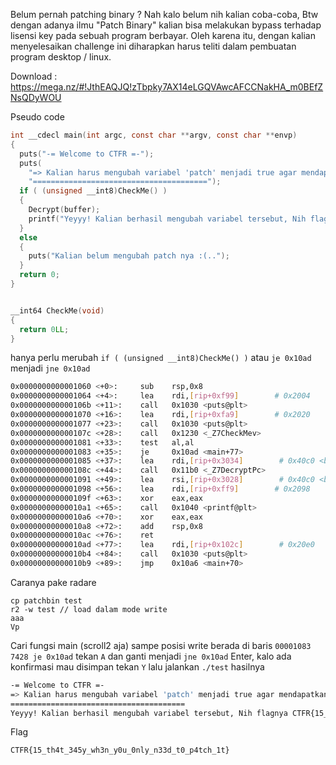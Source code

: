 Belum pernah patching binary ? Nah kalo belum nih kalian coba-coba, Btw dengan adanya ilmu "Patch Binary" kalian bisa melakukan bypass terhadap lisensi key pada sebuah program berbayar. Oleh karena itu, dengan kalian menyelesaikan challenge ini diharapkan harus teliti dalam pembuatan program desktop / linux.

Download : https://mega.nz/#!JthEAQJQ!zTbpky7AX14eLGQVAwcAFCCNakHA_m0BEfZNsQDyWOU

Pseudo code
```c
int __cdecl main(int argc, const char **argv, const char **envp)
{
  puts("-= Welcome to CTFR =-");
  puts(
    "=> Kalian harus mengubah variabel 'patch' menjadi true agar mendapatkan flag!.\n"
    "=======================================");
  if ( (unsigned __int8)CheckMe() )
  {
    Decrypt(buffer);
    printf("Yeyyy! Kalian berhasil mengubah variabel tersebut, Nih flagnya %s", buffer);
  }
  else
  {
    puts("Kalian belum mengubah patch nya :(..");
  }
  return 0;
}


__int64 CheckMe(void)
{
  return 0LL;
}
```

hanya perlu merubah `if ( (unsigned __int8)CheckMe() )` atau `je 0x10ad`  menjadi `jne 0x10ad`

```bash
0x0000000000001060 <+0>:     sub    rsp,0x8
0x0000000000001064 <+4>:     lea    rdi,[rip+0xf99]        # 0x2004
0x000000000000106b <+11>:    call   0x1030 <puts@plt>
0x0000000000001070 <+16>:    lea    rdi,[rip+0xfa9]        # 0x2020
0x0000000000001077 <+23>:    call   0x1030 <puts@plt>
0x000000000000107c <+28>:    call   0x1230 <_Z7CheckMev>
0x0000000000001081 <+33>:    test   al,al
0x0000000000001083 <+35>:    je     0x10ad <main+77>
0x0000000000001085 <+37>:    lea    rdi,[rip+0x3034]        # 0x40c0 <buffer>
0x000000000000108c <+44>:    call   0x11b0 <_Z7DecryptPc>
0x0000000000001091 <+49>:    lea    rsi,[rip+0x3028]        # 0x40c0 <buffer>
0x0000000000001098 <+56>:    lea    rdi,[rip+0xff9]        # 0x2098
0x000000000000109f <+63>:    xor    eax,eax
0x00000000000010a1 <+65>:    call   0x1040 <printf@plt>
0x00000000000010a6 <+70>:    xor    eax,eax
0x00000000000010a8 <+72>:    add    rsp,0x8
0x00000000000010ac <+76>:    ret    
0x00000000000010ad <+77>:    lea    rdi,[rip+0x102c]        # 0x20e0
0x00000000000010b4 <+84>:    call   0x1030 <puts@plt>
0x00000000000010b9 <+89>:    jmp    0x10a6 <main+70>
```

Caranya pake radare
```
cp patchbin test
r2 -w test // load dalam mode write
aaa
Vp
```

Cari fungsi main (scroll2 aja) sampe posisi write berada di baris `00001083 7428 je 0x10ad` tekan `A` dan ganti menjadi `jne 0x10ad` Enter, kalo ada konfirmasi mau disimpan tekan `Y` lalu jalankan `./test` hasilnya

```bash
-= Welcome to CTFR =-
=> Kalian harus mengubah variabel 'patch' menjadi true agar mendapatkan flag!.
=======================================
Yeyyy! Kalian berhasil mengubah variabel tersebut, Nih flagnya CTFR{15_th4t_345y_wh3n_y0u_0nly_n33d_t0_p4tch_1t}  
```

Flag

```
CTFR{15_th4t_345y_wh3n_y0u_0nly_n33d_t0_p4tch_1t}
```